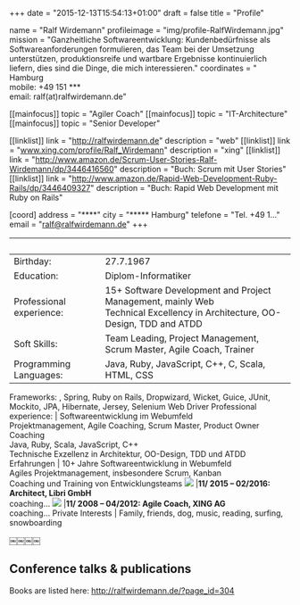 +++
date = "2015-12-13T15:54:13+01:00"
draft = false
title = "Profile"

name 			= "Ralf Wirdemann"
profileimage 	= "img/profile-RalfWirdemann.jpg"
mission 		= "Ganzheitliche Softwareentwicklung: Kundenbedürfnisse als Softwareanforderungen formulieren, das Team bei der Umsetzung unterstützen, produktionsreife und wartbare Ergebnisse kontinuierlich liefern, dies sind die Dinge, die mich interessieren."
coordinates 	= "****<br>**** Hamburg<br>mobile: +49 151 ***<br>email: ralf(at)ralfwirdemann.de"

[[mainfocus]]
	topic = "Agiler Coach"
[[mainfocus]]
	topic = "IT-Architecture"
[[mainfocus]]
	topic = "Senior Developer"

[[linklist]]
	link = "http://ralfwirdemann.de"
	description  = "web"
[[linklist]]
	link = "www.xing.com/profile/Ralf_Wirdemann"
	description  = "xing"
[[linklist]]
	link = "http://www.amazon.de/Scrum-User-Stories-Ralf-Wirdemann/dp/3446416560"
	description  = "Buch: Scrum mit User Stories"
[[linklist]]
	link = "http://www.amazon.de/Rapid-Web-Development-Ruby-Rails/dp/3446409327"
	description  = "Buch: Rapid Web Development mit Ruby on Rails"

[coord]
	address = "****"
	city = "***** Hamburg"
	telefone = "Tel. +49 1..."
	email = "ralf@ralfwirdemann.de"
+++

&nbsp;  | &nbsp;
--------|-------
Birthday:  | 27.7.1967
Education: | Diplom-Informatiker
Professional experience: | 15+ Software Development and Project Management, mainly Web<br>Technical Excellency in Architecture, OO-Design, TDD and ATDD
Soft Skills: | Team Leading, Project Management, Scrum Master, Agile Coach, Trainer
Programming Languages: | Java, Ruby, JavaScript, C++, C, Scala, HTML, CSS
Frameworks: 
, Spring, Ruby on Rails, Dropwizard, Wicket, Guice, JUnit, Mockito, JPA, Hibernate, Jersey, Selenium Web Driver
Professional experience: | Softwareentwicklung im Webumfeld<br>Projektmanagement, Agile Coaching, Scrum Master, Product Owner Coaching<br>Java, Ruby, Scala, JavaScript, C++<br>Technische Exzellenz in Architektur, OO-Design, TDD und ATDD
Erfahrungen | 10+ Jahre Softwareentwicklung in Webumfeld<br>Agiles Projektmanagement, insbesondere Scrum, Kanban<br>Coaching und Training von Entwicklungsteams
<img src="http://home.libri.de/fileadmin/user_upload/header_logo.png"> |**11/ 2015 – 02/2016: Architect, Libri GmbH**<br>coaching...
<img src="https://corporate.xing.com/typo3temp/pics/b994770776.jpg"> |**11/ 2008 – 04/2012: Agile Coach, XING AG**<br>coaching...
Private Interests | Family, friends, dog, music, reading, surfing, snowboarding



￼￼￼￼
## Conference talks & publications

Books are listed here: http://ralfwirdemann.de/?page_id=304


